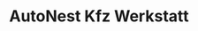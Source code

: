 ---
title: "AutoNest Kfz Werkstatt"
url: /schorndorf/autonest-kfz-werkstatt/
shop: Autowerkstatt
---